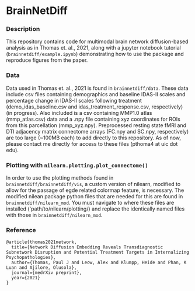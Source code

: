 # BrainNetDiff
### Description
This repository contains code for multimodal brain network diffusion-based analysis as in Thomas et. al., 2021, along with a jupyter notebook tutorial (`brainnetdiff/example.ipynb`) demonstrating how to use the package and reproduce figures from the paper. 

### Data
Data used in Thomas et. al., 2021 is found in `brainnetdiff/data`. These data include csv files containing demographics and baseline IDAS-II scales and percentage change in IDAS-II scales following treatment (demo_idas_baseline.csv and idas_treatment_response.csv, respectively) (in progress). Also included is a csv containing MMP1.0 atlas (mmp_atlas.csv) data and a .npy file containing xyz coordinates for ROIs from this parcellation (mmp_xyz.npy). Preprocessed resting state fMRI and DTI adjacency matrix connectome arrays (FC.npy and SC.npy, respectively) are too large (~100MB each) to add directly to this repository. As of now, please contact me directly for access to these files (pthoma4 at uic dot edu). 

### Plotting with `nilearn.plotting.plot_connectome()`
In order to use the plotting methods found in `brainnetdiff/brainnetdiff/vis`, a custom version of nilearn, modified to allow for the passage of egde related colormap feature, is necessary. The modified nilean package python files that are needed for this are found in `brainnetdiff/nilearn_mod`. You must navigate to where these files are installed ('path/to/nilearn/plotting/) and replace the identically named files with those in `brainnetdiff/nilearn_mod`. 

### Reference
```
@article{thomas2021network,
  title={Network Diffusion Embedding Reveals Transdiagnostic Subnetwork Disruption and Potential Treatment Targets in Internalizing Psychopathologies},
  author={Thomas, Paul J and Leow, Alex and Klumpp, Heide and Phan, K Luan and Ajilore, Olusola},
  journal={medrXiv preprint},
  year={2021}
}
```
